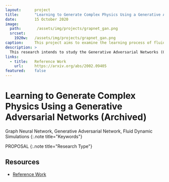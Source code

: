 ```yaml
---
layout:      project
title:       "Learning to Generate Complex Physics Using a Generative Adversarial Networks (Archived)"
date:        15 October 2020
image:
  path:       /assets/img/projects/grapnet_gan.png
  srcset:
    1920w:   /assets/img/projects/grapnet_gan.png
caption:     This project aims to examine the learning process of fluid dynamic simulations using GraphNets and Generative Adversarial Networks (GANs).
description: >
  This research intends to study the Generative Adversarial Networks (GAN) and their theoretical and practical implications. I want to examine the learning process of fluid dynamic simulations to provide a realistic graphic simulation of complex physics. I believe that this will push forward the state of the art and that it is an invaluable asset to many scientific and engineering disciplines. Given this background, building on the existing work of Sanchez-Gonzalez, I will use a GAN architecture for the learning process. 
links:
  - title:   Reference Work
    url:     https://arxiv.org/abs/2002.09405
featured:    false
---
```


# Learning to Generate Complex Physics Using a Generative Adversarial Networks (Archived)

Graph Neural Network, Generative Adversarial Network, Fluid Dynamic Simulations
{:.note title="Keywords"}

PROPOSAL
{:.note title="Research Type"}

## Resources

* [Reference Work](https://arxiv.org/abs/2002.09405)